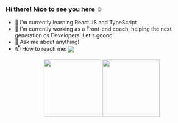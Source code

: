 ### Hi there! Nice to see you here ☺

- 🌱 I’m currently learning React JS and TypeScript
- 🔭 I’m currently working as a Front-end coach, helping the next generation os Developers! Let's goooo!
- 💬 Ask me about anything!
- 📫 How to reach me: <a href="https://www.linkedin.com/in/ricardo-cza/"> <img align="center" src="https://img.shields.io/badge/LinkedIn-0077B5?style=for-the-badge&logo=linkedin&logoColor=white"/></a>


<div align="center">
  <img align="center" height="150px" src="https://github-readme-stats.vercel.app/api?username=ricardocza&show_icons=true&theme=onedark">
  <img align="center" height="150px" src="https://github-readme-stats.vercel.app/api/top-langs/?username=ricardocza&theme=onedark&langs_count=3&layout=compact">
</div>

